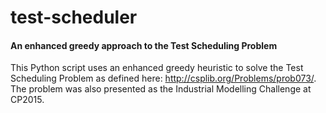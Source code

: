 # test-scheduler
#### An enhanced greedy approach to the Test Scheduling Problem
This Python script uses an enhanced greedy heuristic to solve the Test Scheduling Problem as defined here: http://csplib.org/Problems/prob073/. The problem was also presented as the Industrial Modelling Challenge at CP2015.
